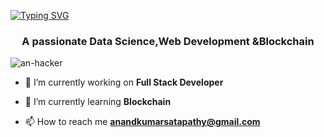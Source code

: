 [![Typing SVG](https://readme-typing-svg.herokuapp.com?color=%23F7ED16&size=40&center=true&vCenter=true&lines=Hi+%F0%9F%91%8B%2C+I'm+Anand)](https://git.io/typing-svg)
<h3 align="center">A passionate Data Science,Web Development &Blockchain</h3>

<p align="left"> <img src="https://komarev.com/ghpvc/?username=an-hacker&label=Profile%20views&color=0e75b6&style=flat" alt="an-hacker" /> </p>

- 🔭 I’m currently working on **Full Stack Developer**

- 🌱 I’m currently learning **Blockchain**

- 📫 How to reach me **anandkumarsatapathy@gmail.com**




